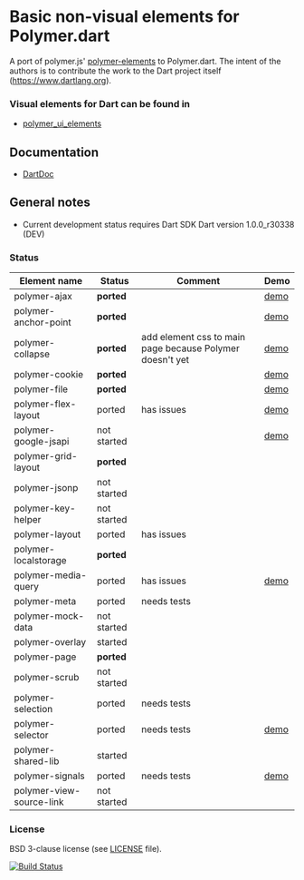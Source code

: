 # Basic non-visual elements for Polymer.dart

A port of polymer.js' [polymer-elements](https://github.com/Polymer/polymer-elements) to Polymer.dart. 
The intent of the authors is to contribute the work to the Dart project itself (https://www.dartlang.org).

### Visual elements for Dart can be found in
* [polymer_ui_elements](https://github.com/ErikGrimes/polymer_ui_elements)

## Documentation
* [DartDoc](http://erikgrimes.github.io/polymer_elements/docs/index.html)

## General notes

* Current development status requires Dart SDK Dart version 1.0.0_r30338 (DEV)

### Status

Element name                    |   Status    | Comment      | Demo
------------------------------- | ----------- | -------------| ----
polymer-ajax                    | **ported**  |              | [demo](http://erikgrimes.github.io/polymer_elements/build/polymer_ajax.html)
polymer-anchor-point            | **ported**  |              | [demo](http://erikgrimes.github.io/polymer_elements/build/polymer_anchor_point.html)
polymer-collapse                | **ported**  | add element css to main page because Polymer doesn't yet  | [demo](http://erikgrimes.github.io/polymer_elements/build/polymer_collapse.html)
polymer-cookie                  | **ported**  |              | [demo](http://erikgrimes.github.io/polymer_elements/build/polymer_cookie.html)
polymer-file                    | **ported**  |              | [demo](http://erikgrimes.github.io/polymer_elements/build/polymer_file.html)
polymer-flex-layout             | ported      | has issues   | [demo](http://erikgrimes.github.io/polymer_elements/build/polymer_flex_layout.html)
polymer-google-jsapi            | not started |              | [demo](http://erikgrimes.github.io/polymer_elements/build/polymer_ajax.html)
polymer-grid-layout             | **ported**  |              |
polymer-jsonp                   | not started |              |
polymer-key-helper              | not started |              |
polymer-layout                  | ported      | has issues   |
polymer-localstorage            | **ported**  |              |
polymer-media-query             | ported      | has issues   | [demo](http://erikgrimes.github.io/polymer_elements/build/polymer_media_query.html)
polymer-meta                    | ported      | needs tests  |
polymer-mock-data               | not started |              |
polymer-overlay                 | started     |              |
polymer-page                    | **ported**  |              |
polymer-scrub                   | not started |              |
polymer-selection               | ported      | needs tests  |
polymer-selector                | ported      | needs tests  | [demo](http://erikgrimes.github.io/polymer_elements/build/polymer_selector.html)
polymer-shared-lib              | started     |              |
polymer-signals                 | ported      | needs tests  | [demo](http://erikgrimes.github.io/polymer_elements/build/polymer_signals.html)
polymer-view-source-link        | not started |              |


### License
BSD 3-clause license (see [LICENSE](https://github.com/ErikGrimes/polymer_elements/blob/master/LICENSE) file).

[![Build Status](https://drone.io/github.com/ErikGrimes/polymer_elements/status.png)](https://drone.io/github.com/ErikGrimes/polymer_elements/latest)


